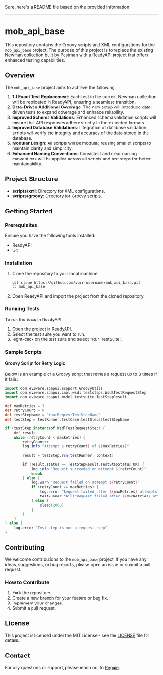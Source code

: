Sure, here's a README file based on the provided information:

---

# mob_api_base

This repository contains the Groovy scripts and XML configurations for the `mob_api_base` project. The purpose of this project is to replace the existing Newman collection built by Postman with a ReadyAPI project that offers enhanced testing capabilities. 

## Overview

The `mob_api_base` project aims to achieve the following:

1. **1:1 Exact Test Replacement**: Each test in the current Newman collection will be replicated in ReadyAPI, ensuring a seamless transition.
2. **Data-Driven Additional Coverage**: The new setup will introduce data-driven tests to expand coverage and enhance reliability.
3. **Improved Schema Validations**: Enhanced schema validation scripts will ensure that API responses adhere strictly to the expected formats.
4. **Improved Database Validations**: Integration of database validation scripts will verify the integrity and accuracy of the data stored in the database.
5. **Modular Design**: All scripts will be modular, reusing smaller scripts to maintain clarity and simplicity.
6. **Enhanced Naming Conventions**: Consistent and clear naming conventions will be applied across all scripts and test steps for better maintainability.

## Project Structure

- **scripts/xml**: Directory for XML configurations.
- **scripts/groovy**: Directory for Groovy scripts.

## Getting Started

### Prerequisites

Ensure you have the following tools installed:

- ReadyAPI
- Git

### Installation

1. Clone the repository to your local machine:

    ```sh
    git clone https://github.com/your-username/mob_api_base.git
    cd mob_api_base
    ```

2. Open ReadyAPI and import the project from the cloned repository.

### Running Tests

To run the tests in ReadyAPI:

1. Open the project in ReadyAPI.
2. Select the test suite you want to run.
3. Right-click on the test suite and select "Run TestSuite".

### Sample Scripts

#### Groovy Script for Retry Logic

Below is an example of a Groovy script that retries a request up to 3 times if it fails:

```groovy
import com.eviware.soapui.support.GroovyUtils
import com.eviware.soapui.impl.wsdl.teststeps.WsdlTestRequestStep
import com.eviware.soapui.model.testsuite.TestStepResult

def maxRetries = 3
def retryCount = 0
def testStepName = "YourRequestTestStepName"
def testStep = testRunner.testCase.testSteps[testStepName]

if (testStep instanceof WsdlTestRequestStep) {
    def result
    while (retryCount < maxRetries) {
        retryCount++
        log.info "Attempt ${retryCount} of ${maxRetries}"
        
        result = testStep.run(testRunner, context)
        
        if (result.status == TestStepResult.TestStepStatus.OK) {
            log.info "Request succeeded on attempt ${retryCount}"
            break
        } else {
            log.warn "Request failed on attempt ${retryCount}"
            if (retryCount == maxRetries) {
                log.error "Request failed after ${maxRetries} attempts"
                testRunner.fail("Request failed after ${maxRetries} attempts")
            } else {
                sleep(2000)
            }
        }
    }
} else {
    log.error "Test step is not a request step"
}
```

## Contributing

We welcome contributions to the `mob_api_base` project. If you have any ideas, suggestions, or bug reports, please open an issue or submit a pull request.

### How to Contribute

1. Fork the repository.
2. Create a new branch for your feature or bug fix.
3. Implement your changes.
4. Submit a pull request.

## License

This project is licensed under the MIT License - see the [LICENSE](LICENSE) file for details.

## Contact

For any questions or support, please reach out to [Reggie](mailto:reginald.moore@dealerware.com).


